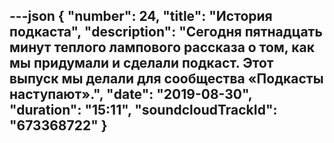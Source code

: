 ---json
{
	"number": 24,
	"title": "История подкаста",
	"description": "Сегодня пятнадцать минут теплого лампового рассказа о&nbsp;том, как мы&nbsp;придумали и&nbsp;сделали подкаст. Этот выпуск мы&nbsp;делали для сообщества &laquo;Подкасты наступают&raquo;.",
	"date": "2019-08-30",
	"duration": "15:11",
	"soundcloudTrackId": "673368722"
}
---
